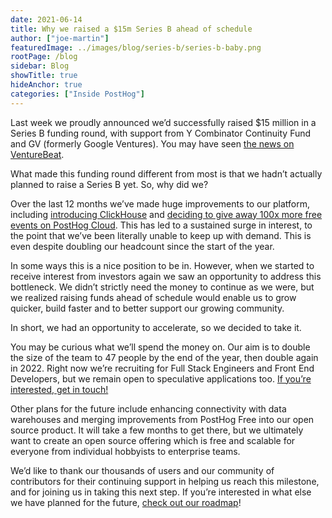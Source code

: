 ```yaml
---
date: 2021-06-14
title: Why we raised a $15m Series B ahead of schedule
author: ["joe-martin"]
featuredImage: ../images/blog/series-b/series-b-baby.png
rootPage: /blog
sidebar: Blog
showTitle: true
hideAnchor: true
categories: ["Inside PostHog"]
---
```


Last week we proudly announced we’d successfully raised $15 million in a Series B funding round, with support from Y Combinator Continuity Fund and GV (formerly Google Ventures). You may have seen [the news on VentureBeat](https://venturebeat.com/2021/06/10/open-source-product-analytics-platform-posthog-raises-15m/).

What made this funding round different from most is that we hadn’t actually planned to raise a Series B yet. So, why did we?

Over the last 12 months we’ve made huge improvements to our platform, including [introducing ClickHouse](https://posthog.com/blog/the-posthog-array-1-15-0) and [deciding to give away 100x more free events on PostHog Cloud](https://posthog.com/blog/the-posthog-array-1-25-0). This has led to a sustained surge in interest, to the point that we’ve been literally unable to keep up with demand. This is even despite doubling our headcount since the start of the year. 

In some ways this is a nice position to be in. However, when we started to receive interest from investors again we saw an opportunity to address this bottleneck. We didn’t strictly need the money to continue as we were, but we realized raising funds ahead of schedule would enable us to grow quicker, build faster and to better support our growing community.

In short, we had an opportunity to accelerate, so we decided to take it. 

You may be curious what we’ll spend the money on. Our aim is to double the size of the team to 47 people by the end of the year, then double again in 2022. Right now we’re recruiting for Full Stack Engineers and Front End Developers, but we remain open to speculative applications too. [If you’re interested, get in touch!](https://posthog.com/careers)

Other plans for the future include enhancing connectivity with data warehouses and merging improvements from PostHog Free into our open source product. It will take a few months to get there, but we ultimately want to create an open source offering which is free and scalable for everyone from individual hobbyists to enterprise teams. 

We’d like to thank our thousands of users and our community of contributors for their continuing support in helping us reach this milestone, and for joining us in taking this next step. If you’re interested in what else we have planned for the future, [check out our roadmap](/handbook/strategy/roadmap)!

